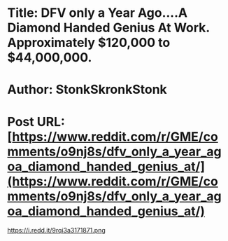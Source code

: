 # Title: DFV only a Year Ago....A Diamond Handed Genius At Work. Approximately $120,000 to $44,000,000.
# Author: StonkSkronkStonk
# Post URL: [https://www.reddit.com/r/GME/comments/o9nj8s/dfv_only_a_year_agoa_diamond_handed_genius_at/](https://www.reddit.com/r/GME/comments/o9nj8s/dfv_only_a_year_agoa_diamond_handed_genius_at/)


https://i.redd.it/9rqi3a3171871.png